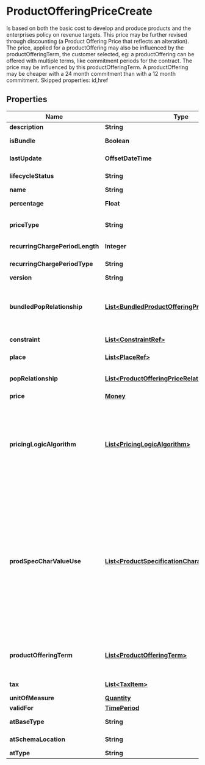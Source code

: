 

# ProductOfferingPriceCreate

Is based on both the basic cost to develop and produce products and the enterprises policy on revenue targets. This price may be further revised through discounting (a Product Offering Price that reflects an alteration). The price, applied for a productOffering may also be influenced by the productOfferingTerm, the customer selected, eg: a productOffering can be offered with multiple terms, like commitment periods for the contract. The price may be influenced by this productOfferingTerm. A productOffering may be cheaper with a 24 month commitment than with a 12 month commitment. Skipped properties: id,href
## Properties

Name | Type | Description | Notes
------------ | ------------- | ------------- | -------------
**description** | **String** | Description of the productOfferingPrice |  [optional]
**isBundle** | **Boolean** | A flag indicating if this ProductOfferingPrice is composite (bundle) or not |  [optional]
**lastUpdate** | **OffsetDateTime** | the last update time of this ProductOfferingPrice |  [optional]
**lifecycleStatus** | **String** | the lifecycle status of this ProductOfferingPrice |  [optional]
**name** | **String** | Name of the productOfferingPrice | 
**percentage** | **Float** | Percentage to apply if this Product Offering Price is an Alteration (such as a Discount) |  [optional]
**priceType** | **String** | A category that describes the price, such as recurring, discount, allowance, penalty, and so forth. |  [optional]
**recurringChargePeriodLength** | **Integer** | the period of the recurring charge:  1, 2, ... .It sets to zero if it is not applicable |  [optional]
**recurringChargePeriodType** | **String** | The period to repeat the application of the price Could be month, week... |  [optional]
**version** | **String** | ProductOfferingPrice version |  [optional]
**bundledPopRelationship** | [**List&lt;BundledProductOfferingPriceRelationship&gt;**](BundledProductOfferingPriceRelationship.md) | this object represents a bundle relationship from a bundle product offering price (parent) to a simple product offering price (child). A simple product offering price may participate in more than one bundle relationship. |  [optional]
**constraint** | [**List&lt;ConstraintRef&gt;**](ConstraintRef.md) | The Constraint resource represents a policy/rule applied to ProductOfferingPrice. |  [optional]
**place** | [**List&lt;PlaceRef&gt;**](PlaceRef.md) | Place defines the places where the products are sold or delivered. |  [optional]
**popRelationship** | [**List&lt;ProductOfferingPriceRelationship&gt;**](ProductOfferingPriceRelationship.md) | Product Offering Prices related to this Product Offering Price, for example a price alteration such as allowance or discount |  [optional]
**price** | [**Money**](Money.md) |  |  [optional]
**pricingLogicAlgorithm** | [**List&lt;PricingLogicAlgorithm&gt;**](PricingLogicAlgorithm.md) | The PricingLogicAlgorithm entity represents an instantiation of an interface specification to external rating function (without a modeled behavior in SID). Some of the parameters of the interface definition may be already set (such as price per unit) and some may be gathered during the rating process from the event (such as call duration) or from ProductCharacteristicValues (such as assigned bandwidth). |  [optional]
**prodSpecCharValueUse** | [**List&lt;ProductSpecificationCharacteristicValueUse&gt;**](ProductSpecificationCharacteristicValueUse.md) | A use of the ProductSpecificationCharacteristicValue by a ProductOfferingPrice to which additional properties (attributes) apply or override the properties of similar properties contained in ProductSpecificationCharacteristicValue. It should be noted that characteristics which their value(s) addressed by this object must exist in corresponding product specification. The available characteristic values for a ProductSpecificationCharacteristic in a Product specification can be modified at the ProductOffering and ProcuctOfferingPrice level. The list of values in ProductSpecificationCharacteristicValueUse is a strict subset of the list of values as defined in the corresponding product specification characteristics. |  [optional]
**productOfferingTerm** | [**List&lt;ProductOfferingTerm&gt;**](ProductOfferingTerm.md) | A list of conditions under which a ProductOfferingPrice is made available to Customers. For instance, a Product Offering Price can be offered with multiple commitment periods. |  [optional]
**tax** | [**List&lt;TaxItem&gt;**](TaxItem.md) | An amount of money levied on the price of a Product by a legislative body. |  [optional]
**unitOfMeasure** | [**Quantity**](Quantity.md) |  |  [optional]
**validFor** | [**TimePeriod**](TimePeriod.md) |  |  [optional]
**atBaseType** | **String** | the immediate base class type of this product offering price |  [optional]
**atSchemaLocation** | **String** | hyperlink reference to the schema describing this resource |  [optional]
**atType** | **String** | The class type of this Product offering price |  [optional]



